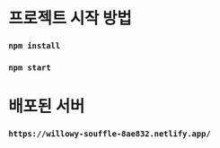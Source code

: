 # 프로젝트 시작 방법

### `npm install`
### `npm start`

# 배포된 서버

### `https://willowy-souffle-8ae832.netlify.app/`

